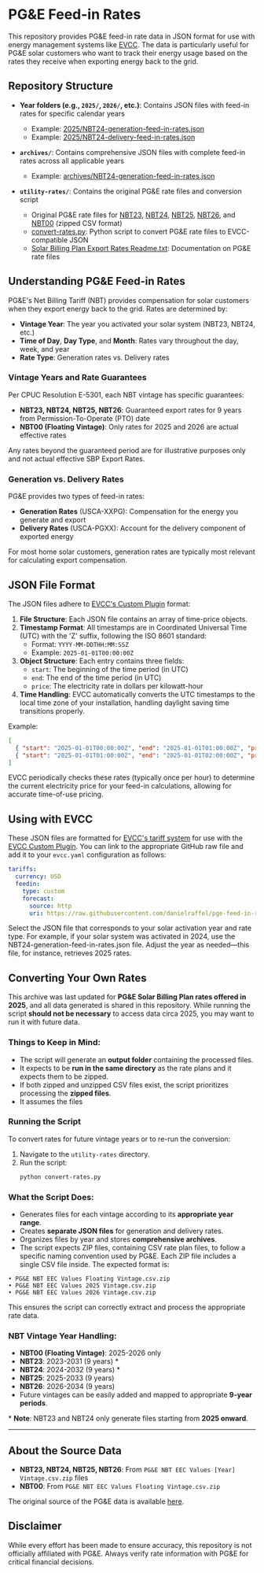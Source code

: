 # PG&E Feed-in Rates

This repository provides PG&E feed-in rate data in JSON format for use with energy management systems like [EVCC](https://evcc.io). The data is particularly useful for PG&E solar customers who want to track their energy usage based on the rates they receive when exporting energy back to the grid.

## Repository Structure

- **Year folders (e.g., `2025/`, `2026/`, etc.)**: Contains JSON files with feed-in rates for specific calendar years
  - Example: [2025/NBT24-generation-feed-in-rates.json](2025/NBT24-generation-feed-in-rates.json)
  - Example: [2025/NBT24-delivery-feed-in-rates.json](2025/NBT24-delivery-feed-in-rates.json)

- **`archives/`**: Contains comprehensive JSON files with complete feed-in rates across all applicable years
  - Example: [archives/NBT24-generation-feed-in-rates.json](https://raw.githubusercontent.com/danielraffel/pge-feed-in-rates/refs/heads/main/archives/NBT24-generation-feed-in-rates.json)

- **`utility-rates/`**: Contains the original PG&E rate files and conversion script
  - Original PG&E rate files for [NBT23](https://github.com/danielraffel/pge-feed-in-rates/blob/main/utililty-rates/PG%26E%20NBT%20EEC%20Values%202023%20Vintage.csv.zip), [NBT24](https://github.com/danielraffel/pge-feed-in-rates/blob/main/utililty-rates/PG%26E%20NBT%20EEC%20Values%202024%20Vintage.csv.zip), [NBT25](https://github.com/danielraffel/pge-feed-in-rates/blob/main/utililty-rates/PG%26E%20NBT%20EEC%20Values%202025%20Vintage.csv.zip), [NBT26](https://github.com/danielraffel/pge-feed-in-rates/blob/main/utililty-rates/PG%26E%20NBT%20EEC%20Values%202026%20Vintage.csv.zip), and [NBT00](https://github.com/danielraffel/pge-feed-in-rates/blob/main/utililty-rates/PG%26E%20NBT%20EEC%20Values%20Floating%20Vintage.csv.zip) (zipped CSV format)
  - [convert-rates.py](https://github.com/danielraffel/pge-feed-in-rates/blob/main/utililty-rates/convert-rates.py): Python script to convert PG&E rate files to EVCC-compatible JSON
  - [Solar Billing Plan Export Rates Readme.txt](https://github.com/danielraffel/pge-feed-in-rates/blob/main/utililty-rates/Solar%20Billing%20Plan%20Export%20Rates%20Readme.txt): Documentation on PG&E rate files

## Understanding PG&E Feed-in Rates

PG&E's Net Billing Tariff (NBT) provides compensation for solar customers when they export energy back to the grid. Rates are determined by:

- **Vintage Year**: The year you activated your solar system (NBT23, NBT24, etc.)
- **Time of Day**, **Day Type**, and **Month**: Rates vary throughout the day, week, and year
- **Rate Type**: Generation rates vs. Delivery rates

### Vintage Years and Rate Guarantees

Per CPUC Resolution E-5301, each NBT vintage has specific guarantees:

- **NBT23, NBT24, NBT25, NBT26**: Guaranteed export rates for 9 years from Permission-To-Operate (PTO) date
- **NBT00 (Floating Vintage)**: Only rates for 2025 and 2026 are actual effective rates

Any rates beyond the guaranteed period are for illustrative purposes only and not actual effective SBP Export Rates.

### Generation vs. Delivery Rates

PG&E provides two types of feed-in rates:

- **Generation Rates** (USCA-XXPG): Compensation for the energy you generate and export
- **Delivery Rates** (USCA-PGXX): Account for the delivery component of exported energy

For most home solar customers, generation rates are typically most relevant for calculating export compensation.

## JSON File Format

The JSON files adhere to [EVCC's Custom Plugin](https://docs.evcc.io/en/docs/tariffs#dynamic-electricity-price) format:

1. **File Structure**: Each JSON file contains an array of time-price objects.
2. **Timestamp Format**: All timestamps are in Coordinated Universal Time (UTC) with the 'Z' suffix, following the ISO 8601 standard:
   * Format: `YYYY-MM-DDTHH:MM:SSZ`
   * Example: `2025-01-01T00:00:00Z`
3. **Object Structure**: Each entry contains three fields:
   * `start`: The beginning of the time period (in UTC)
   * `end`: The end of the time period (in UTC)
   * `price`: The electricity rate in dollars per kilowatt-hour
4. **Time Handling**: EVCC automatically converts the UTC timestamps to the local time zone of your installation, handling daylight saving time transitions properly.

Example:
```json
[
  { "start": "2025-01-01T00:00:00Z", "end": "2025-01-01T01:00:00Z", "price": 0.05375 },
  { "start": "2025-01-01T01:00:00Z", "end": "2025-01-01T02:00:00Z", "price": 0.04885 }
]
```

EVCC periodically checks these rates (typically once per hour) to determine the current electricity price for your feed-in calculations, allowing for accurate time-of-use pricing.

## Using with EVCC

These JSON files are formatted for [EVCC's tariff system](https://docs.evcc.io/en/docs/tariffs) for use with the [EVCC Custom Plugin](https://docs.evcc.io/en/docs/tariffs#dynamic-electricity-price). You can link to the appropriate GitHub raw file and add it to your `evcc.yaml` configuration as follows:

```yaml
tariffs:
  currency: USD
  feedin:
    type: custom
    forecast:
      source: http
      uri: https://raw.githubusercontent.com/danielraffel/pge-feed-in-rates/refs/heads/main/2025/NBT24-generation-feed-in-rates.json
```

Select the JSON file that corresponds to your solar activation year and rate type. For example, if your solar system was activated in 2024, use the NBT24-generation-feed-in-rates.json file. Adjust the year as needed—this file, for instance, retrieves 2025 rates.

## Converting Your Own Rates

This archive was last updated for **PG&E Solar Billing Plan rates offered in 2025**, and all data generated is shared in this repository. While running the script **should not be necessary** to access data circa 2025, you may want to run it with future data. 

### Things to Keep in Mind:
- The script will generate an **output folder** containing the processed files.
- It expects to be **run in the same directory** as the rate plans and it expects them to be zipped.
- If both zipped and unzipped CSV files exist, the script prioritizes processing the **zipped files**.
- It assumes the files 

### Running the Script
To convert rates for future vintage years or to re-run the conversion:

1. Navigate to the `utility-rates` directory.
2. Run the script:  
   ```bash
   python convert-rates.py
   ```

### What the Script Does:
- Generates files for each vintage according to its **appropriate year range**.
- Creates **separate JSON files** for generation and delivery rates.
- Organizes files by year and stores **comprehensive archives**.
- The script expects ZIP files, containing CSV rate plan files, to follow a specific naming convention used by PG&E. Each ZIP file includes a single CSV file inside. The expected format is:
```
• PG&E NBT EEC Values Floating Vintage.csv.zip  
• PG&E NBT EEC Values 2025 Vintage.csv.zip  
• PG&E NBT EEC Values 2026 Vintage.csv.zip  
```
This ensures the script can correctly extract and process the appropriate rate data.

### NBT Vintage Year Handling:
- **NBT00 (Floating Vintage)**: 2025-2026 only
- **NBT23**: 2023-2031 (9 years) *
- **NBT24**: 2024-2032 (9 years) *
- **NBT25**: 2025-2033 (9 years)
- **NBT26**: 2026-2034 (9 years)
- Future vintages can be easily added and mapped to appropriate **9-year periods**.

\* **Note**: NBT23 and NBT24 only generate files starting from **2025 onward**.

---

## About the Source Data

- **NBT23, NBT24, NBT25, NBT26**: From `PG&E NBT EEC Values [Year] Vintage.csv.zip` files
- **NBT00**: From `PG&E NBT EEC Values Floating Vintage.csv.zip`

The original source of the PG&E data is available [here](https://www.pge.com/assets/pge/docs/vanities/PGE-Solar-Billing-Plan-Export-Rates.zip).

## Disclaimer

While every effort has been made to ensure accuracy, this repository is not officially affiliated with PG&E. Always verify rate information with PG&E for critical financial decisions.

